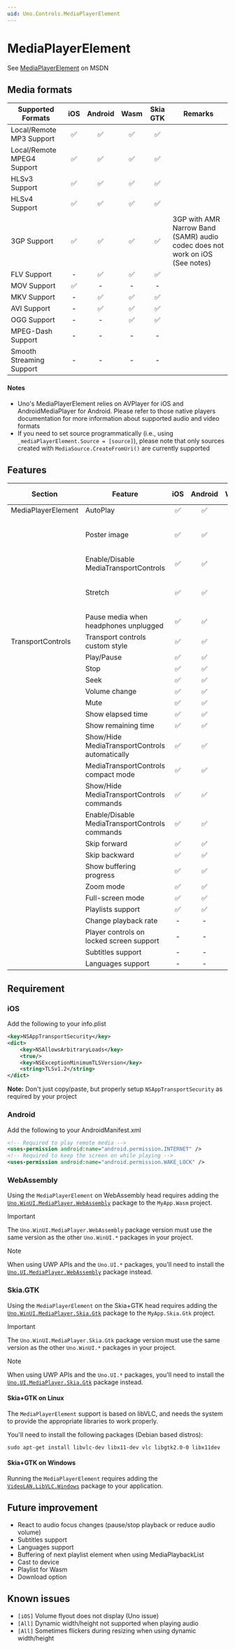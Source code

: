 ```yaml
---
uid: Uno.Controls.MediaPlayerElement
---
```


# MediaPlayerElement

See [MediaPlayerElement](https://docs.microsoft.com/en-us/uwp/api/windows.ui.xaml.controls.mediaplayerelement) on MSDN

## Media formats

| Supported Formats    									| iOS		| Android	| Wasm		| Skia GTK	| Remarks							|
|-------------------------------------------------------|:-----------:|:-----------:|:-----------:|:-----------:|-----------------------------------|
| Local/Remote MP3 Support								| ✅  		| ✅  		| ✅  		| ✅  		|									|
| Local/Remote MPEG4 Support							| ✅  		| ✅  		| ✅  		| ✅  		|									|
| HLSv3	Support											| ✅ 		| ✅  		| ✅  		| ✅  		| 									|
| HLSv4	Support											| ✅ 		| ✅  		| ✅  		| ✅  		|									|
| 3GP Support											| ✅ 		| ✅  		| ✅  		| ✅		| 3GP with AMR Narrow Band (SAMR) audio codec does not work on iOS (See notes) |
| FLV Support											| -  		| ✅  		| ✅  		| ✅  		|									|
| MOV Support											| ✅  		| -  		| -  		| -  		|									|
| MKV Support											| -  		| ✅ 		| ✅  		| ✅  		|									|
| AVI Support											| -  		| ✅  		| ✅  		| ✅  		| 									|
| OGG Support											| -  		| -  		| ✅  		| ✅  		|									|
| MPEG-Dash	Support										| -  		| -  		| -  		| -  		| 									|
| Smooth Streaming Support								| -  		| -  		| -  		| -  		| 									|

#### Notes

* Uno's MediaPlayerElement relies on AVPlayer for iOS and AndroidMediaPlayer for Android. Please refer to those native players documentation for more information about supported audio and video formats
* If you need to set source programmatically (i.e., using `_mediaPlayerElement.Source = [source]`), please note that only sources created with `MediaSource.CreateFromUri()` are currently supported

## Features

| Section				| Feature    											| iOS		| Android	| Wasm		| Skia GTK	| Remarks										|
|-----------------------|-------------------------------------------------------|:-----------:|:-----------:|:-----------:|:-----------:|-----------------------------------------------|
| MediaPlayerElement	| AutoPlay  											| ✅  		| ✅  		| ✅  		| ✅  		|												|
|						| Poster image											| ✅  		| ✅  		| ✅  		| ✅  		| Does not show when playing music				|
|						| Enable/Disable MediaTransportControls			  		| ✅  		| ✅  		| ✅  		| ✅  		|												|
|						| Stretch										  		| ✅  		| ✅  		| ✅  		| ✅  		| Stretch.None behave like Stretch.Fill on iOS	|
|						| Pause media when headphones unplugged			  		| ✅  		| ✅  		| -  		| -  		| 												|
| TransportControls		| Transport controls custom style						| ✅  		| ✅  		| ✅  		| ✅  		|												|
| 			    		| Play/Pause 											| ✅  		| ✅  		| ✅  		| ✅  		|												|
|						| Stop  												| ✅  		| ✅  		| ✅  		| ✅  		|												|
| 						| Seek  												| ✅  		| ✅  		| ✅  		| ✅  		|												|
|						| Volume change											| ✅  		| ✅  		| ✅  		| ✅  		|												|
|						| Mute													| ✅  		| ✅  		| ✅  		| ✅  		|												|
|						| Show elapsed time										| ✅  		| ✅  		| ✅  		| ✅  		|												|
|						| Show remaining time									| ✅  		| ✅  		| ✅  		| ✅  		|												|
|						| Show/Hide MediaTransportControls automatically		| ✅  		| ✅  		| ✅  		| ✅  		|												|
|						| MediaTransportControls compact mode					| ✅  		| ✅  		| ✅  		| ✅  		|												|
|						| Show/Hide MediaTransportControls commands  			| ✅  		| ✅  		| ✅  		| ✅  		|												|
|						| Enable/Disable MediaTransportControls commands  		| ✅  		| ✅  		| ✅  		| ✅  		|												|
|						| Skip forward											| ✅ 		| ✅  		| ✅  		| ✅  		|												|
|						| Skip backward											| ✅ 		| ✅  		| ✅  		| ✅  		|												|
|						| Show buffering progress						  		| ✅  		| ✅ 		| ✅  		| ✅  		|												|
|						| Zoom mode												| ✅ 		| ✅ 		| ✅  		| ✅  		| 												|
|						| Full-screen mode								  		| ✅ 		| ✅  		| ✅  		| ✅  		|												|
|						| Playlists support		  								| ✅ 		| ✅  		| -  		| -  		|												|
|						| Change playback rate									| -  		| -  		| ✅  		| ✅  		|												|
|						| Player controls on locked screen support  			| -  		| -  		| -  		| -  		|												|
|						| Subtitles	support			  							| -  		| -  		| -  		| -  		|												|
|						| Languages	support			  							| -  		| -  		| -  		| -  		|												|

## Requirement

### iOS

Add the following to your info.plist

```xml
<key>NSAppTransportSecurity</key>
<dict>
	<key>NSAllowsArbitraryLoads</key>
	<true/>
	<key>NSExceptionMinimumTLSVersion</key>
	<string>TLSv1.2</string>
</dict>
```

__Note:__ Don't just copy/paste, but properly setup `NSAppTransportSecurity` as required by your project

### Android

Add the following to your AndroidManifest.xml

```xml
<!-- Required to play remote media -->
<uses-permission android:name="android.permission.INTERNET" />
<!-- Required to keep the screen on while playing -->
<uses-permission android:name="android.permission.WAKE_LOCK" />
```

### WebAssembly
Using the `MediaPlayerElement` on WebAssembly head requires adding the [`Uno.WinUI.MediaPlayer.WebAssembly`](https://www.nuget.org/packages/Uno.WinUI.MediaPlayer.WebAssembly) package to the `MyApp.Wasm` project. 

> [!IMPORTANT]
> The `Uno.WinUI.MediaPlayer.WebAssembly` package version must use the same version as the other `Uno.WinUI.*` packages in your project.

> [!NOTE]
> When using UWP APIs and the `Uno.UI.*` packages, you'll need to install the [`Uno.UI.MediaPlayer.WebAssembly`](https://www.nuget.org/packages/Uno.UI.MediaPlayer.WebAssembly) package instead.

### Skia.GTK
Using the `MediaPlayerElement` on the Skia+GTK head requires adding the [`Uno.WinUI.MediaPlayer.Skia.Gtk`](https://www.nuget.org/packages/Uno.WinUI.MediaPlayer.Skia.Gtk) package to the `MyApp.Skia.Gtk` project. 

> [!IMPORTANT]
> The `Uno.WinUI.MediaPlayer.Skia.Gtk` package version must use the same version as the other `Uno.WinUI.*` packages in your project.

> [!NOTE]
> When using UWP APIs and the `Uno.UI.*` packages, you'll need to install the [`Uno.UI.MediaPlayer.Skia.Gtk`](https://www.nuget.org/packages/Uno.UI.MediaPlayer.Skia.Gtk) package instead.

#### Skia+GTK on Linux
The `MediaPlayerElement` support is based on libVLC, and needs the system to provide the appropriate libraries to work properly.

You'll need to install the following packages (Debian based distros):

```
sudo apt-get install libvlc-dev libx11-dev vlc libgtk2.0-0 libx11dev
```

#### Skia+GTK on Windows
Running the `MediaPlayerElement` requires adding the [`VideoLAN.LibVLC.Windows`](https://www.nuget.org/packages/VideoLAN.LibVLC.Windows) package to your application.

## Future improvement

- React to audio focus changes (pause/stop playback or reduce audio volume)
- Subtitles support
- Languages support
- Buffering of next playlist element when using MediaPlaybackList
- Cast to device
- Playlist for Wasm
- Download option

## Known issues

- `[iOS]` Volume flyout does not display (Uno issue)
- `[All]` Dynamic width/height not supported when playing audio
- `[All]` Sometimes flickers during resizing when using dynamic width/height
